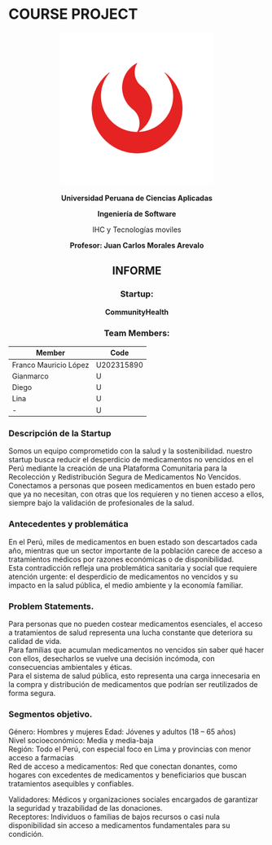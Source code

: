  # **COURSE PROJECT**

<p align="center">
  <img src="public/assets/images/UPC_logo_transparente.png" alt="Logo de la UPC" />
</p>

<p align="center"><strong>Universidad Peruana de Ciencias Aplicadas</strong></p>

<p align="center"><strong>Ingeniería de Software</strong></p>
 
<p align="center">IHC y Tecnologías moviles</p>

<p align="center"><strong>Profesor: Juan Carlos Morales Arevalo</strong> </p>

<h2 align="center">INFORME</h2>

<h3 align="center">Startup:</h3>
<p align="center"><strong>CommunityHealth</strong></p>

<h3 align="center">Team Members:</h3>

<div align="center">

| **Member**                           | **Code**     |
|--------------------------------------|--------------|
|Franco Mauricio López | U202315890 |
|Gianmarco | U |
|Diego | U |
|Lina | U |
|-| U |

</div>

### Descripción de la Startup 

Somos un equipo comprometido con la salud y la sostenibilidad. nuestro startup busca reducir el desperdicio de medicamentos no vencidos en el Perú mediante la creación de una Plataforma Comunitaria para la Recolección y Redistribución Segura de Medicamentos No Vencidos. <br>Conectamos a personas que poseen medicamentos en buen estado pero que ya no necesitan, con otras que los requieren y no tienen acceso a ellos, siempre bajo la validación de profesionales de la salud. 

### Antecedentes y problemática 

En el Perú, miles de medicamentos en buen estado son descartados cada año, mientras que un sector importante de la población carece de acceso a tratamientos médicos por razones económicas o de disponibilidad. <br>Esta contradicción refleja una problemática sanitaria y social que requiere atención urgente: el desperdicio de medicamentos no vencidos y su impacto en la salud pública, el medio ambiente y la economía familiar. 

### Problem Statements. 

Para personas que no pueden costear medicamentos esenciales, el acceso a tratamientos de salud representa una lucha constante que deteriora su calidad de vida. 
<br>Para familias que acumulan medicamentos no vencidos sin saber qué hacer con ellos, desecharlos se vuelve una decisión incómoda, con consecuencias ambientales y éticas. 
<br>Para el sistema de salud pública, esto representa una carga innecesaria en la compra y distribución de medicamentos que podrían ser reutilizados de forma segura. 

### Segmentos objetivo. 

Género: Hombres y mujeres 
Edad: Jóvenes y adultos (18 – 65 años)<br> 
Nivel socioeconómico: Media y media-baja<br> 
Región: Todo el Perú, con especial foco en Lima y provincias con menor acceso a farmacias<br> 
Red de acceso a medicamentos: Red que conectan donantes, como hogares con excedentes de medicamentos y beneficiarios que buscan tratamientos asequibles y confiables.<br> 

Validadores: Médicos y organizaciones sociales encargados de garantizar la seguridad y trazabilidad de las donaciones. <br>
Receptores: Individuos o familias de bajos recursos o casi nula disponibilidad sin acceso a medicamentos fundamentales para su condición.
